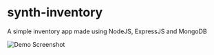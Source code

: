 # synth-inventory
A simple inventory app made using NodeJS, ExpressJS and MongoDB

![Demo Screenshot](../assets/screenshot.png)
